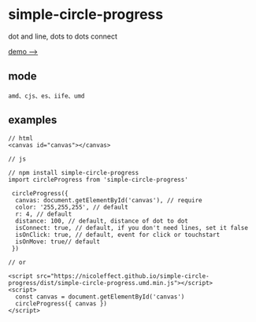 # simple-circle-progress

dot and line, dots to dots connect

[demo -->](https://nicoleffect.github.io/simple-circle-progress/examples/index.html)

## mode

```
amd、cjs、es、iife、umd
```

## examples

```
// html
<canvas id="canvas"></canvas>

// js

// npm install simple-circle-progress
import circleProgress from 'simple-circle-progress'

 circleProgress({
  canvas: document.getElementById('canvas'), // require
  color: '255,255,255', // default
  r: 4, // default
  distance: 100, // default, distance of dot to dot
  isConnect: true, // default, if you don't need lines, set it false
  isOnClick: true, // default, event for click or touchstart
  isOnMove: true// default
 })

// or

<script src="https://nicoleffect.github.io/simple-circle-progress/dist/simple-circle-progress.umd.min.js"></script>
<script>
  const canvas = document.getElementById('canvas')
  circleProgress({ canvas })
</script>

```
